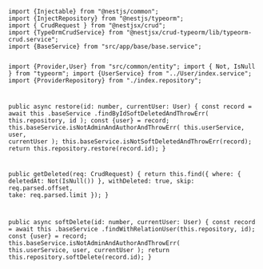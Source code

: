 <code>
import {Injectable} from "@nestjs/common";
import {InjectRepository} from "@nestjs/typeorm";
import { CrudRequest } from "@nestjsx/crud";
import {TypeOrmCrudService} from "@nestjsx/crud-typeorm/lib/typeorm-crud.service";
import {BaseService} from "src/app/base/base.service";

import {Provider,User} from "src/common/entity";
import { Not, IsNull } from "typeorm";
import {UserService} from "../User/index.service";
import {ProviderRepository} from "./index.repository";

  public async restore(id: number, currentUser: User) {
    const record = await this
      .baseService
      .findByIdSoftDeletedAndThrowErr<Provider>(
        this.repository,
        id
      );
    const {user} = record;
    this.baseService.isNotAdminAndAuthorAndThrowErr(
      this.userService,
      user, currentUser
    );
    this.baseService.isNotSoftDeletedAndThrowErr(record);
    return this.repository.restore(record.id);
  }

  public getDeleted(req: CrudRequest) {
    return this.find({
      where: {
        deletedAt: Not(IsNull())
      },
      withDeleted: true,
      skip: req.parsed.offset,
      take: req.parsed.limit
    });
  }


  public async softDelete(id: number, currentUser: User) {
    const record = await this
      .baseService
      .findWithRelationUser(this.repository, id);
    const {user} = record;
    this.baseService.isNotAdminAndAuthorAndThrowErr(
      this.userService,
      user, currentUser
    );
    return this.repository.softDelete(record.id);
  }
</code>